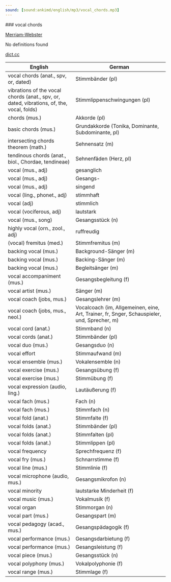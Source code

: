 ```yaml
---
sound: [sound:ankimd/english/mp3/vocal_chords.mp3]
---
```


\### vocal chords

[Merriam-Webster](https://www.merriam-webster.com/dictionary/vocal+chords)

No definitions found

[dict.cc](https://www.dict.cc/vocal+chords)

| English        | German       |
| -------------- | ------------ |
| vocal chords (anat., spv, or, dated) | Stimmbänder (pl) |
| vibrations of the vocal chords (anat., spv, or, dated, vibrations, of, the, vocal, folds) | Stimmlippenschwingungen (pl) |
| chords (mus.) | Akkorde (pl) |
| basic chords (mus.) | Grundakkorde (Tonika, Dominante, Subdominante, pl) |
| intersecting chords theorem (math.) | Sehnensatz (m) |
| tendinous chords (anat., biol., Chordae, tendineae) | Sehnenfäden (Herz, pl) |
| vocal (mus., adj) | gesanglich |
| vocal (mus., adj) | Gesangs- |
| vocal (mus., adj) | singend |
| vocal (ling., phonet., adj) | stimmhaft |
| vocal (adj) | stimmlich |
| vocal (vociferous, adj) | lautstark |
| vocal (mus., song) | Gesangsstück (n) |
| highly vocal (orn., zool., adj) | ruffreudig |
| (vocal) fremitus (med.) | Stimmfremitus (m) |
| backing vocal (mus.) | Background-Sänger (m) |
| backing vocal (mus.) | Backing-Sänger (m) |
| backing vocal (mus.) | Begleitsänger (m) |
| vocal accompaniment (mus.) | Gesangsbegleitung (f) |
| vocal artist (mus.) | Sänger (m) |
| vocal coach (jobs, mus.) | Gesangslehrer (m) |
| vocal coach (jobs, mus., neol.) | Vocalcoach (im, Allgemeinen, eine, Art, Trainer, fr, Snger, Schauspieler, und, Sprecher, m) |
| vocal cord (anat.) | Stimmband (n) |
| vocal cords (anat.) | Stimmbänder (pl) |
| vocal duo (mus.) | Gesangsduo (n) |
| vocal effort | Stimmaufwand (m) |
| vocal ensemble (mus.) | Vokalensemble (n) |
| vocal exercise (mus.) | Gesangsübung (f) |
| vocal exercise (mus.) | Stimmübung (f) |
| vocal expression (audio, ling.) | Lautäußerung (f) |
| vocal fach (mus.) | Fach (n) |
| vocal fach (mus.) | Stimmfach (n) |
| vocal fold (anat.) | Stimmfalte (f) |
| vocal folds (anat.) | Stimmbänder (pl) |
| vocal folds (anat.) | Stimmfalten (pl) |
| vocal folds (anat.) | Stimmlippen (pl) |
| vocal frequency | Sprechfrequenz (f) |
| vocal fry (mus.) | Schnarrstimme (f) |
| vocal line (mus.) | Stimmlinie (f) |
| vocal microphone (audio, mus.) | Gesangsmikrofon (n) |
| vocal minority | lautstarke Minderheit (f) |
| vocal music (mus.) | Vokalmusik (f) |
| vocal organ | Stimmorgan (n) |
| vocal part (mus.) | Gesangspart (m) |
| vocal pedagogy (acad., mus.) | Gesangspädagogik <GP> (f) |
| vocal performance (mus.) | Gesangsdarbietung (f) |
| vocal performance (mus.) | Gesangsleistung (f) |
| vocal piece (mus.) | Gesangsstück (n) |
| vocal polyphony (mus.) | Vokalpolyphonie (f) |
| vocal range (mus.) | Stimmlage (f) |
